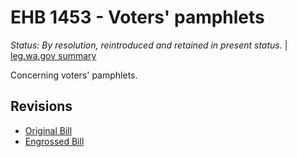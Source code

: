 # EHB 1453 - Voters' pamphlets
*Status: By resolution, reintroduced and retained in present status.* | [leg.wa.gov summary](https://app.leg.wa.gov/billsummary?BillNumber=1453&Year=2021)

Concerning voters' pamphlets.

## Revisions
* [Original Bill](1/)
* [Engrossed Bill](1/)